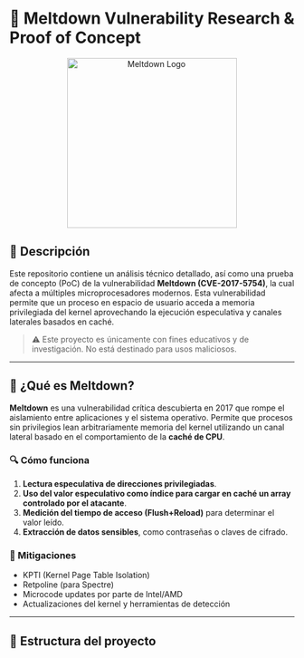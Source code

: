 # 🧠 Meltdown Vulnerability Research & Proof of Concept

<p align="center">
  <img src="https://upload.wikimedia.org/wikipedia/commons/7/7e/Meltdown_Spectre_Logo.svg" alt="Meltdown Logo" width="300"/>
</p>

## 📖 Descripción

Este repositorio contiene un análisis técnico detallado, así como una prueba de concepto (PoC) de la vulnerabilidad **Meltdown (CVE-2017-5754)**, la cual afecta a múltiples microprocesadores modernos. Esta vulnerabilidad permite que un proceso en espacio de usuario acceda a memoria privilegiada del kernel aprovechando la ejecución especulativa y canales laterales basados en caché.

> ⚠️ Este proyecto es únicamente con fines educativos y de investigación. No está destinado para usos maliciosos.

---

## 🧠 ¿Qué es Meltdown?

**Meltdown** es una vulnerabilidad crítica descubierta en 2017 que rompe el aislamiento entre aplicaciones y el sistema operativo. Permite que procesos sin privilegios lean arbitrariamente memoria del kernel utilizando un canal lateral basado en el comportamiento de la **caché de CPU**.

### 🔍 Cómo funciona

1. **Lectura especulativa de direcciones privilegiadas**.
2. **Uso del valor especulativo como índice para cargar en caché un array controlado por el atacante**.
3. **Medición del tiempo de acceso (Flush+Reload)** para determinar el valor leído.
4. **Extracción de datos sensibles**, como contraseñas o claves de cifrado.

### 🔐 Mitigaciones

- KPTI (Kernel Page Table Isolation)
- Retpoline (para Spectre)
- Microcode updates por parte de Intel/AMD
- Actualizaciones del kernel y herramientas de detección

---

## 🧪 Estructura del proyecto

